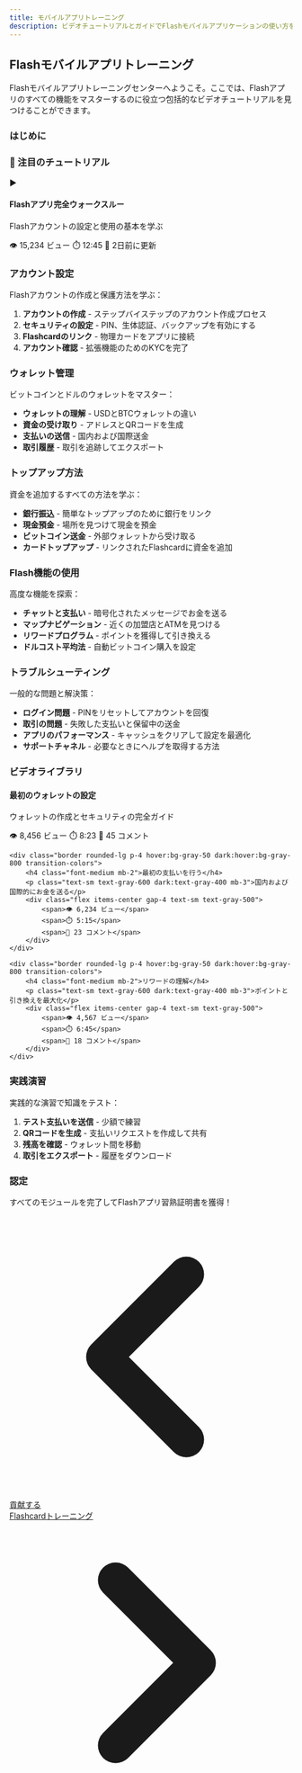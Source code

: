 ```yaml
---
title: モバイルアプリトレーニング
description: ビデオチュートリアルとガイドでFlashモバイルアプリケーションの使い方を学ぶ
---
```


## Flashモバイルアプリトレーニング

Flashモバイルアプリトレーニングセンターへようこそ。ここでは、Flashアプリのすべての機能をマスターするのに役立つ包括的なビデオチュートリアルを見つけることができます。

### はじめに

<div class="bg-flash-accent/10 border border-flash-accent/20 rounded-lg p-6 mb-8">
    <h3 class="text-lg font-semibold mb-4">🎥 注目のチュートリアル</h3>
    <div class="aspect-video bg-black rounded-lg mb-4">
        <div class="w-full h-full flex items-center justify-center text-white">
            <span class="text-6xl">▶️</span>
        </div>
    </div>
    <h4 class="font-medium mb-2">Flashアプリ完全ウォークスルー</h4>
    <p class="text-sm text-gray-600 dark:text-gray-400 mb-3">Flashアカウントの設定と使用の基本を学ぶ</p>
    <div class="flex items-center gap-4 text-sm text-gray-500">
        <span>👁️ 15,234 ビュー</span>
        <span>⏱️ 12:45</span>
        <span>📅 2日前に更新</span>
    </div>
</div>

### アカウント設定

Flashアカウントの作成と保護方法を学ぶ：

1. **アカウントの作成** - ステップバイステップのアカウント作成プロセス
2. **セキュリティの設定** - PIN、生体認証、バックアップを有効にする
3. **Flashcardのリンク** - 物理カードをアプリに接続
4. **アカウント確認** - 拡張機能のためのKYCを完了

### ウォレット管理

ビットコインとドルのウォレットをマスター：

- **ウォレットの理解** - USDとBTCウォレットの違い
- **資金の受け取り** - アドレスとQRコードを生成
- **支払いの送信** - 国内および国際送金
- **取引履歴** - 取引を追跡してエクスポート

### トップアップ方法

資金を追加するすべての方法を学ぶ：

- **銀行振込** - 簡単なトップアップのために銀行をリンク
- **現金預金** - 場所を見つけて現金を預金
- **ビットコイン送金** - 外部ウォレットから受け取る
- **カードトップアップ** - リンクされたFlashcardに資金を追加

### Flash機能の使用

高度な機能を探索：

- **チャットと支払い** - 暗号化されたメッセージでお金を送る
- **マップナビゲーション** - 近くの加盟店とATMを見つける
- **リワードプログラム** - ポイントを獲得して引き換える
- **ドルコスト平均法** - 自動ビットコイン購入を設定

### トラブルシューティング

一般的な問題と解決策：

- **ログイン問題** - PINをリセットしてアカウントを回復
- **取引の問題** - 失敗した支払いと保留中の送金
- **アプリのパフォーマンス** - キャッシュをクリアして設定を最適化
- **サポートチャネル** - 必要なときにヘルプを取得する方法

### ビデオライブラリ

<div class="grid gap-4 mt-8">
    <div class="border rounded-lg p-4 hover:bg-gray-50 dark:hover:bg-gray-800 transition-colors">
        <h4 class="font-medium mb-2">最初のウォレットの設定</h4>
        <p class="text-sm text-gray-600 dark:text-gray-400 mb-3">ウォレットの作成とセキュリティの完全ガイド</p>
        <div class="flex items-center gap-4 text-sm text-gray-500">
            <span>👁️ 8,456 ビュー</span>
            <span>⏱️ 8:23</span>
            <span>💬 45 コメント</span>
        </div>
    </div>
    
    <div class="border rounded-lg p-4 hover:bg-gray-50 dark:hover:bg-gray-800 transition-colors">
        <h4 class="font-medium mb-2">最初の支払いを行う</h4>
        <p class="text-sm text-gray-600 dark:text-gray-400 mb-3">国内および国際的にお金を送る</p>
        <div class="flex items-center gap-4 text-sm text-gray-500">
            <span>👁️ 6,234 ビュー</span>
            <span>⏱️ 5:15</span>
            <span>💬 23 コメント</span>
        </div>
    </div>
    
    <div class="border rounded-lg p-4 hover:bg-gray-50 dark:hover:bg-gray-800 transition-colors">
        <h4 class="font-medium mb-2">リワードの理解</h4>
        <p class="text-sm text-gray-600 dark:text-gray-400 mb-3">ポイントと引き換えを最大化</p>
        <div class="flex items-center gap-4 text-sm text-gray-500">
            <span>👁️ 4,567 ビュー</span>
            <span>⏱️ 6:45</span>
            <span>💬 18 コメント</span>
        </div>
    </div>
</div>

### 実践演習

実践的な演習で知識をテスト：

1. **テスト支払いを送信** - 少額で練習
2. **QRコードを生成** - 支払いリクエストを作成して共有
3. **残高を確認** - ウォレット間を移動
4. **取引をエクスポート** - 履歴をダウンロード

### 認定

すべてのモジュールを完了してFlashアプリ習熟証明書を獲得！

<!-- Navigation links -->
<div class="flex justify-between items-center mt-8 pt-4 border-t border-zinc-200 dark:border-zinc-700">
  <div class="w-1/3 text-left">
    <a href="../contribute" class="inline-flex items-center bg-purple-600 hover:bg-purple-700 text-white rounded-md transition-colors px-4 py-2 text-sm font-medium shadow-sm hover:shadow-md">
      <svg xmlns="http://www.w3.org/2000/svg" class="h-6 w-6 mr-2" fill="none" viewBox="0 0 24 24" stroke="currentColor">
        <path stroke-linecap="round" stroke-linejoin="round" stroke-width="3" d="M15 19l-7-7 7-7" />
      </svg>
      貢献する
    </a>
  </div>
  <div class="w-1/3 text-center">
    <!-- Optional center content -->
  </div>
  <div class="w-1/3 text-right">
    <a href="flashcard" class="inline-flex items-center bg-purple-600 hover:bg-purple-700 text-white rounded-md transition-colors px-4 py-2 text-sm font-medium shadow-sm hover:shadow-md">
      Flashcardトレーニング
      <svg xmlns="http://www.w3.org/2000/svg" class="h-6 w-6 ml-2" fill="none" viewBox="0 0 24 24" stroke="currentColor">
        <path stroke-linecap="round" stroke-linejoin="round" stroke-width="3" d="M9 5l7 7-7 7" />
      </svg>
    </a>
  </div>
</div>